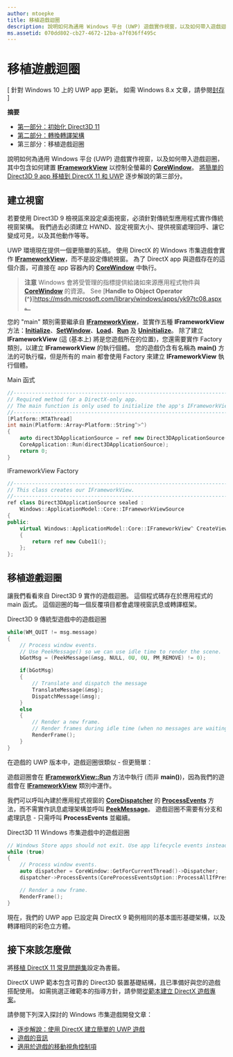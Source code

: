 ```yaml
---
author: mtoepke
title: 移植遊戲迴圈
description: 說明如何為通用 Windows 平台 (UWP) 遊戲實作視窗，以及如何帶入遊戲迴圈，其中包含如何建置 IFrameworkView 以控制全螢幕的 CoreWindow。
ms.assetid: 070dd802-cb27-4672-12ba-a7f036ff495c
---
```


# 移植遊戲迴圈


\[ 針對 Windows 10 上的 UWP app 更新。 如需 Windows 8.x 文章，請參閱[封存](http://go.microsoft.com/fwlink/p/?linkid=619132) \]

**摘要**

-   [第一部分：初始化 Direct3D 11](simple-port-from-direct3d-9-to-11-1-part-1--initializing-direct3d.md)
-   [第二部分：轉換轉譯架構](simple-port-from-direct3d-9-to-11-1-part-2--rendering.md)
-   第三部分：移植遊戲迴圈


說明如何為通用 Windows 平台 (UWP) 遊戲實作視窗，以及如何帶入遊戲迴圈，其中包含如何建置 [**IFrameworkView**](https://msdn.microsoft.com/library/windows/apps/hh700478) 以控制全螢幕的 [**CoreWindow**](https://msdn.microsoft.com/library/windows/apps/br208225)。 [將簡單的 Direct3D 9 app 移植到 DirectX 11 和 UWP](walkthrough--simple-port-from-direct3d-9-to-11-1.md) 逐步解說的第三部分。

## 建立視窗


若要使用 Direct3D 9 檢視區來設定桌面視窗，必須針對傳統型應用程式實作傳統視窗架構。 我們過去必須建立 HWND、設定視窗大小、提供視窗處理回呼、讓它變成可見，以及其他動作等等。

UWP 環境現在提供一個更簡單的系統。 使用 DirectX 的 Windows 市集遊戲會實作 [**IFrameworkView**](https://msdn.microsoft.com/library/windows/apps/hh700478)，而不是設定傳統視窗。 為了 DirectX app 與遊戲存在的這個介面，可直接在 app 容器內的 [**CoreWindow**](https://msdn.microsoft.com/library/windows/apps/br208225) 中執行。

> **注意** Windows 會將受管理的指標提供給諸如來源應用程式物件與 [**CoreWindow**](https://msdn.microsoft.com/library/windows/apps/br208225) 的資源。 See [**Handle to Object Operator (^)**]https://msdn.microsoft.com/library/windows/apps/yk97tc08.aspx。

 

您的 "main" 類別需要繼承自 [**IFrameworkView**](https://msdn.microsoft.com/library/windows/apps/hh700478)，並實作五種 **IFrameworkView** 方法：[**Initialize**](https://msdn.microsoft.com/library/windows/apps/hh700495)、[**SetWindow**](https://msdn.microsoft.com/library/windows/apps/hh700509)、[**Load**](https://msdn.microsoft.com/library/windows/apps/hh700501)、[**Run**](https://msdn.microsoft.com/library/windows/apps/hh700505) 及 [**Uninitialize**](https://msdn.microsoft.com/library/windows/apps/hh700523)。 除了建立 **IFrameworkView** (這 (基本上) 將是您遊戲所在的位置)，您還需要實作 Factory 類別，以建立 **IFrameworkView** 的執行個體。 您的遊戲仍含有名稱為 **main()** 方法的可執行檔，但是所有的 main 都會使用 Factory 來建立 **IFrameworkView** 執行個體。

Main 函式

```cpp
//-----------------------------------------------------------------------------
// Required method for a DirectX-only app.
// The main function is only used to initialize the app's IFrameworkView class.
//-----------------------------------------------------------------------------
[Platform::MTAThread]
int main(Platform::Array<Platform::String^>^)
{
    auto direct3DApplicationSource = ref new Direct3DApplicationSource();
    CoreApplication::Run(direct3DApplicationSource);
    return 0;
}
```

IFrameworkView Factory

```cpp
//-----------------------------------------------------------------------------
// This class creates our IFrameworkView.
//-----------------------------------------------------------------------------
ref class Direct3DApplicationSource sealed : 
    Windows::ApplicationModel::Core::IFrameworkViewSource
{
public:
    virtual Windows::ApplicationModel::Core::IFrameworkView^ CreateView()
    {
        return ref new Cube11();
    };
};
```

## 移植遊戲迴圈


讓我們看看來自 Direct3D 9 實作的遊戲迴圈。 這個程式碼存在於應用程式的 main 函式。 這個迴圈的每一個反覆項目都會處理視窗訊息或轉譯框架。

Direct3D 9 傳統型遊戲中的遊戲迴圈

```cpp
while(WM_QUIT != msg.message)
{
    // Process window events.
    // Use PeekMessage() so we can use idle time to render the scene. 
    bGotMsg = (PeekMessage(&msg, NULL, 0U, 0U, PM_REMOVE) != 0);

    if(bGotMsg)
    {
        // Translate and dispatch the message
        TranslateMessage(&msg);
        DispatchMessage(&msg);
    }
    else
    {
        // Render a new frame.
        // Render frames during idle time (when no messages are waiting).
        RenderFrame();
    }
}
```

在遊戲的 UWP 版本中，遊戲迴圈很類似 - 但更簡單：

遊戲迴圈會在 [**IFrameworkView::Run**](https://msdn.microsoft.com/library/windows/apps/hh700505) 方法中執行 (而非 **main()**)，因為我們的遊戲會在 [**IFrameworkView**](https://msdn.microsoft.com/library/windows/apps/hh700478) 類別中運作。

我們可以呼叫內建於應用程式視窗的 [**CoreDispatcher**](https://msdn.microsoft.com/library/windows/apps/br208211) 的 [**ProcessEvents**](https://msdn.microsoft.com/library/windows/apps/br208215) 方法，而不需實作訊息處理架構並呼叫 [**PeekMessage**](https://msdn.microsoft.com/library/windows/desktop/ms644943)。 遊戲迴圈不需要有分支和處理訊息 - 只需呼叫 **ProcessEvents** 並繼續。

Direct3D 11 Windows 市集遊戲中的遊戲迴圈

```cpp
// Windows Store apps should not exit. Use app lifecycle events instead.
while (true)
{
    // Process window events.
    auto dispatcher = CoreWindow::GetForCurrentThread()->Dispatcher;
    dispatcher->ProcessEvents(CoreProcessEventsOption::ProcessAllIfPresent);

    // Render a new frame.
    RenderFrame();
}
```

現在，我們的 UWP app 已設定與 DirectX 9 範例相同的基本圖形基礎架構，以及轉譯相同的彩色立方體。

## 接下來該怎麼做


將[移植 DirectX 11 常見問題集](directx-porting-faq.md)設定為書籤。

DirectX UWP 範本包含可靠的 Direct3D 裝置基礎結構，且已準備好與您的遊戲搭配使用。 如需挑選正確範本的指導方針，請參閱[從範本建立 DirectX 遊戲專案](user-interface.md)。

請參閱下列深入探討的 Windows 市集遊戲開發文章：

-   [逐步解說：使用 DirectX 建立簡單的 UWP 遊戲](tutorial--create-your-first-metro-style-directx-game.md)
-   [遊戲的音訊](working-with-audio-in-your-directx-game.md)
-   [適用於遊戲的移動視角控制項](tutorial--adding-move-look-controls-to-your-directx-game.md)

 

 






<!--HONumber=May16_HO2-->



